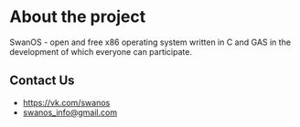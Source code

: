 # About the project
SwanOS - open and free x86 operating system written in C and GAS in the development of which everyone can participate.

## Contact Us
- https://vk.com/swanos
- swanos_info@gmail.com
